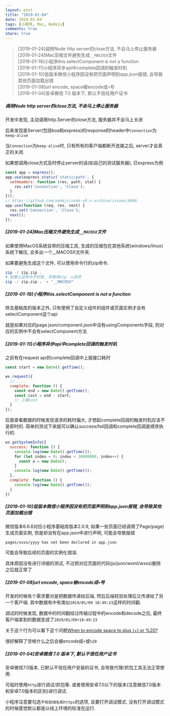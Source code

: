 ```yaml
---
layout: post
title: "2019-01-04"
date: 2019-01-04
tags: [小程序, Mac, Nodejs]
comments: true
share: true
---
```


> [2019-01-24]调用Node http server的close方法, 不会马上停止服务器 <br>
> [2019-01-24]Mac压缩文件避免生成`__MACOSX`文件 <br>
> [2019-01-19]小程序this.selectComponent is not a function <br>
> [2019-01-11]小程序异步api中complete回调的触发时机 <br>
> [2019-01-10]低版本微信小程序因没有把页面声明到app.json报错, 会导致其他页面加载出错 <br>
> [2019-01-08]url encode, space被encode成`+`号 <br>
> [2019-01-04]安卓微信 7.0 版本下, 默认不信任用户证书

##### 调用Node http server的close方法, 不会马上停止服务器

开发中发现, 主动调用http.Server的close方法, 服务器并不会马上关闭

后来发现是Server(包括koa和express)的response的header中`Connection`为`keep-alive`

当`Connection`为`keep-alive`时, 只有所有的客户端都断开连接之后, server才会真正的关闭.

如果想调用close方式及时停止server的话(如自己的测试服务器), 已express为例

```js
const app = express();
app.use(express.static('static/path', {
  setHeaders: function (res, path, stat) {
    res.set('Connection', 'Close');
  }
}));
// https://github.com/nodejs/node-v0.x-archive/issues/9066
app.use(function (req, res, next) {
  res.set('Connection', 'Close');
  next();
});
```

##### [2019-01-24]Mac压缩文件避免生成`__MACOSX`文件

如果使用MacOS系统自带的压缩工具, 生成的压缩包在其他系统(windows/linux)系统下解压, 会多出一个__MACOSX文件夹.

如果要避免生成这个文件, 可以使用命令行的zip命令.

```bash
zip -r zip.zip . 
# 如果上述命令不好使, 则使用zip -x选项
zip -r zip.zip . -x "__MACOSX"
```

##### [2019-01-19]小程序this.selectComponent is not a function

除去基础库的版本之外, 只有使用了自定义组件的组件或页面实例才会有selectComponent这个api

就是如果对应的page.json/component.json中没有usingComponents字段, 则对应的实例中不会有selectComponent方法

##### [2019-01-11]小程序异步api中complete回调的触发时机

之前有在request api的complete回调中上报接口耗时

```js
const start = new Date().getTime();

wx.request({
  // ....
  complete: function () {
    const end = new Date().getTime();
    const cost = end - start;
    // 上报cost
  }
});
```

后面查看数据的时候发现请求的耗时偏大, 才想起complete回调的触发时机应该不是即时的. 简单的测试下来就可以确认success/fail回调和complete回调是顺序执行的.

```js
wx.getSystemInfo({
  success: function () {
    console.log(new Date().getTime());
    for (let index = 0; index < 10000000; index++) {
      const a = new Date();
    }
    console.log(new Date().getTime());
  },
  complete: function () {
    console.log(new Date().getTime());
  }
})
```

##### [2019-01-10]低版本微信小程序因没有把页面声明到app.json报错, 会导致其他页面加载出错

微信版本6.6.6对应小程序基础库版本2.0.9, 如果一些页面已经调用了Page(page)生成页面实例, 但是却没有在app.json中进行声明, 可能会导致报错

```bath
pages/xxxx/yyyy has not been declared in app.json
```
可能会导致后续的页面的实例化错误.

具体原因没有进行详细的测试, 不过把对应页面的代码(js/json/wxml/wxss)删除之后就正常了

##### [2019-01-08]url encode, space被encode成`+`号

开发的时候有个需求要对是把数据传递给后端, 然后后端校验处理后又传递给了另一个客户端. 其中数据有中有类似`2019/01/09 18:49:23`这样的时间戳.

调试的时候发现, 数据中的时间戳经过传输过程中的encode和decode之后, 最终客户端拿到的数据变成了`2019/01/09+18:49:23`

关于这个行为可以看下这个问题[When to encode space to plus (+) or %20?](https://stackoverflow.com/questions/2678551/when-to-encode-space-to-plus-or-20/2678602)

很好解释了空格什么之后会被encode成`+`或`%20`

##### [2019-01-04]安卓微信 7.0 版本下, 默认不信任用户证书

安卓微信7.0版本, 已默认不信任用户安装的证书, 会导致代理/抓包工具无法正常使用. 

可临时使用`http`进行调试/抓包等. 或者使用安卓7.0以下的版本(注意微信7.0版本和安卓7.0版本的区别)进行调试.

小程序注意要勾选`不校验域名和https`的选项, 且要打开调试模式. 没有打开调试模式的时候感觉默认都是以线上环境的标准在运行.
